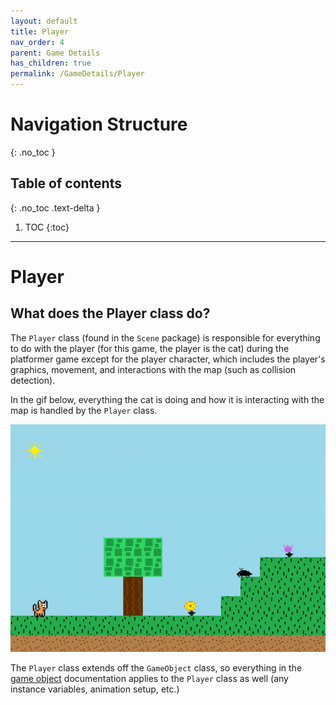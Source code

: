 ```yaml
---
layout: default
title: Player
nav_order: 4
parent: Game Details
has_children: true
permalink: /GameDetails/Player
---
```


# Navigation Structure
{: .no_toc }

## Table of contents
{: .no_toc .text-delta }

1. TOC
{:toc}

---

# Player

## What does the Player class do?

The `Player` class (found in the `Scene` package) is responsible for everything to do with the player (for this game, the player is the cat) 
during the platformer game except for the player character, which includes the player's graphics, movement, and interactions with the map (such as collision detection).

In the gif below, everything the cat is doing and how it is interacting with the map is handled by the `Player` class.

![game-screen-1.gif](../../assets/images/playing-level.gif)

The `Player` class extends off the `GameObject` class, so everything in the [game object]() documentation applies to the `Player` class as well
(any instance variables, animation setup, etc.)
